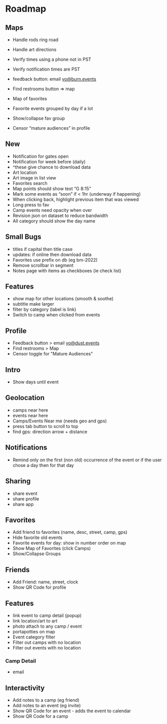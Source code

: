 # Roadmap


## Maps
- Handle rods ring road
- Handle art directions

- Verify times using a phone not in PST
- Verify notification times are PST
- feedback button: email yo@burn.events
- Find restrooms button => map
- Map of favorites
- Favorite events grouped by day if a lot
- Show/collapse fav group
- Censor “mature audiences” in profile

## New
- Notification for gates open
- Notification for week before (daily)
- ^these give chance to download data
- Art location
- Art image in list view
- Favorites search
- Map points should show text “G 8:15”
- Mark some events as “soon” if < 1hr (underway if happening)
- When clicking back, highlight previous item that was viewed
- Long press to fav
- Camp events need opacity when over
- Revision json on dataset to reduce bandwidth
- All category should show the day name




## Small Bugs
- titles if capital then title case
- updates: if online then download data
- Favorites use prefix on db (eg bm-2022)
- Remove scrollbar in segment
- Notes page with items as checkboxes (ie check list)

## Features
- show map for other locations (smooth & soothe)
- subtitle make larger
- filter by category (label is link)
- Switch to camp when clicked from events

## Profile
- Feedback button > email yo@dust.events
- Find restrooms > Map
- Censor toggle for "Mature Audiences"

## Intro
- Show days until event

## Geolocation
- camps near here
- events near here
- Camps/Events Near me (needs geo and gps)
- press tab button to scroll to top
- find gps: direction arrow + distance

## Notifications
- Remind only on the first (non old) occurrence of the event or if the user chose a day then for that day

## Sharing
- share event
- share profile
- share app

## Favorites
- Add friend to favorites (name, desc, street, camp, gps)
- Hide favorite old events
- Favorite events for day: show in number order on map
- Show Map of Favorites (click Camps)
- Show/Collapse Groups


## Friends
- Add Friend: name, street, clock
- Show QR Code for profile

## Features
- link event to camp detail (popup)
- link location/art to art
- photo attach to any camp / event
- portapotties on map
- Event category filter
- Filter out camps with no location
- Filter out events with no location

### Camp Detail
- email


## Interactivity
- Add notes to a camp (eg friend)
- Add notes to an event (eg invite)
- Show QR Code for an event - adds the event to calendar
- Show QR Code for a camp
